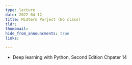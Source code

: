 ```yaml
---
type: lecture
date: 2022-04-12
title: Midterm Porject (No class)
tldr: 
thumbnail: 
hide_from_announcments: true
links: 

---
```

- Deep learning with Python, Second Edition Chpater 14

